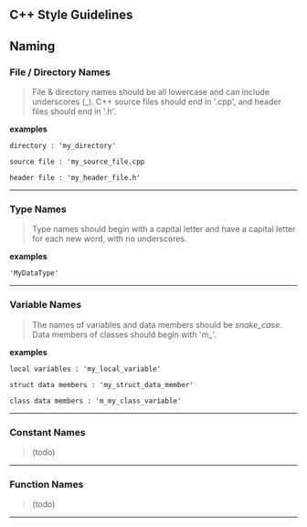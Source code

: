

## C++ Style Guidelines

## Naming

### File / Directory Names
> File & directory names should be all lowercase and can include underscores (_). C++ source files should end in '.cpp', and header files should end in '.h'. 

**examples** 

`directory : 'my_directory'`

`source file : 'my_source_file.cpp`

`header file : 'my_header_file.h'`

---

### Type Names
> Type names should begin with a capital letter and have a capital letter for each new word, with no underscores. 

**examples**

`'MyDataType'`

---

### Variable Names
> The names of variables and data members should be *snake_case*. Data members of classes should begin with 'm_'. 

**examples**

`local variables : 'my_local_variable'`

`struct data members : 'my_struct_data_member'`

`class data members : 'm_my_class_variable'`

---

### Constant Names
> (todo)    

---

### Function Names
> (todo)

---
